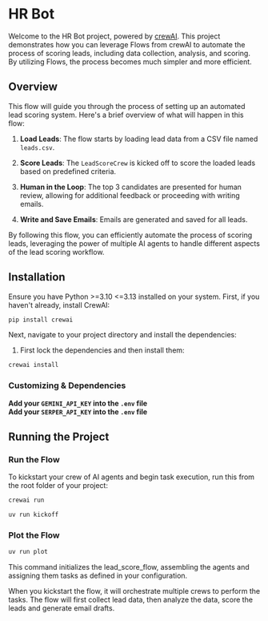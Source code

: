# HR Bot

Welcome to the HR Bot project, powered by [crewAI](https://crewai.com). This project demonstrates how you can leverage Flows from crewAI to automate the process of scoring leads, including data collection, analysis, and scoring. By utilizing Flows, the process becomes much simpler and more efficient.

## Overview

This flow will guide you through the process of setting up an automated lead scoring system. Here's a brief overview of what will happen in this flow:

1. **Load Leads**: The flow starts by loading lead data from a CSV file named `leads.csv`.

2. **Score Leads**: The `LeadScoreCrew` is kicked off to score the loaded leads based on predefined criteria.

3. **Human in the Loop**: The top 3 candidates are presented for human review, allowing for additional feedback or proceeding with writing emails.

4. **Write and Save Emails**: Emails are generated and saved for all leads.

By following this flow, you can efficiently automate the process of scoring leads, leveraging the power of multiple AI agents to handle different aspects of the lead scoring workflow.

## Installation

Ensure you have Python >=3.10 <=3.13 installed on your system. First, if you haven't already, install CrewAI:

```bash
pip install crewai
```

Next, navigate to your project directory and install the dependencies:

1. First lock the dependencies and then install them:

```bash
crewai install
```

### Customizing & Dependencies

**Add your `GEMINI_API_KEY` into the `.env` file**  
**Add your `SERPER_API_KEY` into the `.env` file**


## Running the Project

### Run the Flow

To kickstart your crew of AI agents and begin task execution, run this from the root folder of your project:

```bash
crewai run
```
```bash
uv run kickoff
```
### Plot the Flow

```bash
uv run plot
```

This command initializes the lead_score_flow, assembling the agents and assigning them tasks as defined in your configuration.

When you kickstart the flow, it will orchestrate multiple crews to perform the tasks. The flow will first collect lead data, then analyze the data, score the leads and generate email drafts.


